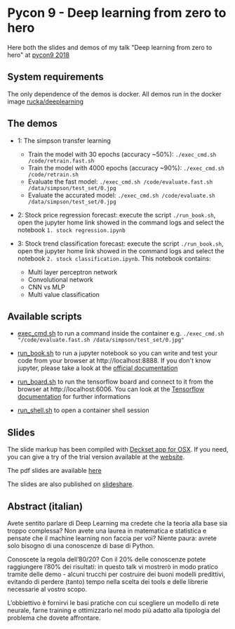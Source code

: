 # Pycon 9 - Deep learning from zero to hero

Here both the slides and demos of my talk "Deep learning from zero to hero" at [pycon9 2018](https://www.pycon.it/)

## System requirements
The only dependence of the demos is docker. All demos run in the docker image [rucka/deeplearning](https://hub.docker.com/r/rucka/deeplearning/)

## The demos

- 1: The simpson transfer learning
	- Train the model with 30 epochs (accuracy ~50%): `./exec_cmd.sh /code/retrain.fast.sh` 
	- Train the model with 4000 epochs (accuracy ~90%): `./exec_cmd.sh /code/retrain.sh` 
	- Evaluate the fast model: `./exec_cmd.sh /code/evaluate.fast.sh /data/simpson/test_set/0.jpg`
	- Evaluate the accurated model: `./exec_cmd.sh /code/evaluate.sh /data/simpson/test_set/0.jpg`
- 2: Stock price regression forecast: execute the script `./run_book.sh`, open the jupyter home link showed in the command logs and select the notebook `1. stock regression.ipynb`

- 3: Stock trend classification forecast: execute the script `./run_book.sh`, open the jupyter home link showed in the command logs and select the notebook `2. stock classification.ipynb`. This notebook contains:
	- Multi layer perceptron network
	- Convolutional network
	- CNN vs MLP
	- Multi value classification

## Available scripts
- [exec_cmd.sh](exec_cmd.sh) to run a command inside the container e.g. `./exec_cmd.sh "/code/evaluate.fast.sh /data/simpson/test_set/0.jpg"` 

- [run_book.sh](run_book.sh) to run a jupyter notebook so you can write and test your code from your browser at http://localhost:8888. If you don't know jupyter, please take a look at the [official documentation](https://jupyter-notebook.readthedocs.io/en/stable/)

- [run_board.sh](run_board.sh) to run the tensorflow board and connect to it from the browser at http://localhost:6006. You can look at the [Tensorflow documentation](https://www.tensorflow.org/programmers_guide/summaries_and_tensorboard) for further informations

- [run_shell.sh](run_shell.sh) to open a container shell session 

## Slides
The slide markup has been compiled with [Deckset app for OSX](http://www.decksetapp.com). If you need, you can give a try of the trial version available at the [website](http://www.decksetapp.com/try.html).

The pdf slides are available [here](/slides/slides.pdf)

The slides are also published on [slideshare](https://www.slideshare.net/rucka/deep-learning-from-zero-to-hero).

## Abstract (italian)
Avete sentito parlare di Deep Learning ma credete che la teoria alla base sia troppo complessa? Non avete una laurea in matematica e statistica e pensate che il machine learning non faccia per voi? Niente paura: avrete solo bisogno di una conoscenze di base di Python.

Conoscete la regola dell’80/20? Con il 20% delle conoscenze potete raggiungere l’80% dei risultati: in questo talk vi mostrerò in modo pratico tramite delle demo - alcuni trucchi per costruire dei buoni modelli predittivi, evitando di perdere (tanto) tempo nella scelta dei tools e delle librerie necessarie al vostro scopo.

L’obbiettivo è fornirvi le basi pratiche con cui scegliere un modello di rete neurale, farne training e ottimizzarlo nel modo più adatto alla tipologia del problema che dovete affrontare.
